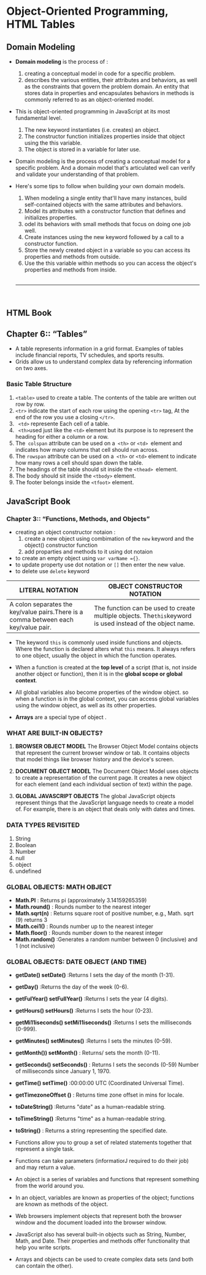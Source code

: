 # Object-Oriented Programming, HTML Tables
## Domain Modeling
* **Domain modeling** is the process of :
     1. creating a conceptual model in code for a specific problem.
     2. describes the various entities, their attributes and behaviors, as well as the constraints that govern the problem domain. An entity that stores data in properties and encapsulates behaviors in methods is commonly referred to as an object-oriented model.

* This is object-oriented programming in JavaScript at its most fundamental level.
     1. The new keyword instantiates (i.e. creates) an object.
     2. The constructor function initializes properties inside that object using the this variable.
     3. The object is stored in a variable for later use.

* Domain modeling is the process of creating a conceptual model for a specific problem. And a domain model that's articulated well can verify and validate your understanding of that problem.

* Here's some tips to follow when building your own domain models.

     1.  When modeling a single entity that'll have many instances, build self-contained objects with the same attributes and behaviors.
     2.  Model its attributes with a constructor function that defines and initializes properties.
     3. odel its behaviors with small methods that focus on doing one job well.
     4. Create instances using the new keyword followed by a call to a constructor function.
     5. Store the newly created object in a variable so you can access its properties and methods from outside.
     6. Use the this variable within methods so you can access the object's properties and methods from inside.


     <br> 

     ---

     <br>

## HTML Book 
## Chapter 6:: “Tables”
* A table represents information in a grid format. Examples of tables include financial reports, TV schedules, and sports results.
* Grids allow us to understand complex data by referencing information on two axes.

### Basic Table Structure
1. `<table>` used to create a table. The contents of the table are written out row by row.
2. `<tr>` indicate the start of each row using the opening `<tr>` tag, At the end of the row you use a closing `</tr>`.
3. ` <td>` represente Each cell of a table.
4. ` <th>`used just like the `<td>` element but its purpose is to represent the heading for either a column or a row.
5. The` colspan` attribute can be used on a` <th>` or `<td> `element and indicates how many columns that cell should run across.
6. The `rowspan` attribute can be used on a` <th>` or `<td>` element to indicate how many rows a cell should span down the table.
7. The headings of the table should sit inside the `<thead> `element.
8. The body should sit inside the `<tbody>` element.
9. The footer belongs inside the `<tfoot>` element.


## JavaScript Book 
### Chapter 3:: “Functions, Methods, and Objects” 
* creating an object constructor notaion :
     1. create a new object using combimation of the `new` keyword and the object() constructor function 
     2.  add proparties and methods to it using dot notaion 
 * to create an empty object using `var varName ={}`.
 * to update property use dot notation or `[]` then enter the new value.
 * to delete use `delete` keyword

LITERAL NOTATION | OBJECT CONSTRUCTOR NOTATION
-----------------|-----------------------------
 A colon separates the key/value pairs.There is a comma between each key/value pair. | The function can be used to create multiple objects. The` this `keyword is used instead of the object name.

* The keyword `this` is commonly used inside functions and objects. Where the function is declared alters what `this` means. It always refers to one object, usually the object in which the function operates.

* When a function is created at the **top level** of a script (that is, not inside another object or function), then it is in the **global scope or global context**.

* All global variables also become properties of the window object. so when a function is in the global context, you can access global variables using the window object, as well as its other properties.

* **Arrays** are a special type of object .

###  WHAT ARE BUILT-IN OBJECTS?
1. **BROWSER OBJECT MODEL** The Browser Object Model contains objects that represent the current browser window or tab. It contains objects that model things like browser history and the device's screen.

2. **DOCUMENT OBJECT MODEL** The Document Object Model uses objects to create a representation of the current page. It creates a new object for each element (and each individual section of text) within the page.

3. **GLOBAL JAVASCRIPT OBJECTS** The global JavaScript objects represent things that the JavaScript language needs to create a model
of. For example, there is an object that deals only with dates and times.



### DATA TYPES REVISITED 
1. String
2. Boolean
3. Number
4. null
5. object
6. undefined


### GLOBAL OBJECTS: MATH OBJECT

* **Math.PI** : Returns pi (approximately 3.14159265359)
* **Math.round()** : Rounds number to the nearest integer
* **Math.sqrt(n)** : Returns square root of positive number, e.g., Math. sqrt (9) returns 3
* **Math.cei1()** : Rounds number up to the nearest integer
* **Math.floor()** : Rounds number down to the nearest integer
* **Math.random()** :Generates a random number between 0 (inclusive) and 1 (not inclusive)

### GLOBAL OBJECTS: DATE OBJECT (AND TIME)


* **getDate() setDate()** :Returns I sets the day of the month (1-31).
* **getDay()**  :Returns the day of the week (0-6).
* **getFulYear() setFullYear()** :Returns I sets the year (4 digits).
* **getHours() setHours()** :Returns I sets the hour (0-23).
* **getMi11iseconds() setMi11iseconds()** :Returns I sets the milliseconds (0-999).
* **getMinutes() setMinutes()** :Returns I sets the minutes (0-59).
* **getMonth()) setMonth()** : Returns/ sets the month (0-11).
* **getSeconds() setSeconds()** : Returns I sets the seconds (0-59) Number of milliseconds since January 1, 1970.
* **getTime() setTime()** :00:00:00 UTC (Coordinated Universal Time).
* **getTimezoneOffset ()** : Returns time zone offset in mins for locale.
* **toDateString()** :Returns "date" as a human-readable string.
* **toTimeString()** :Returns "time" as a human-readable string.
* **toString()** : Returns a string representing the specified date.


* Functions allow you to group a set of related statements together that represent a single task.
* Functions can take parameters (informatiorJ required to do their job) and may return a value.
* An object is a series of variables and functions that represent something from the world around you.
* In an object, variables are known as properties of the object; functions are known as methods of the object.
* Web browsers implement objects that represent both the browser window and the document loaded into the browser window.
* JavaScript also has several built-in objects such as String, Number, Math, and Date. Their properties and methods offer functionality that help you write scripts.
* Arrays and objects can be used to create complex data sets (and both can contain the other).